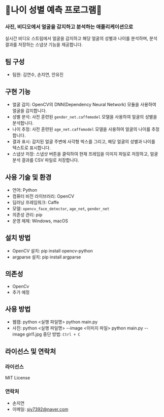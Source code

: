 # 👧나이 성별 예측 프로그램👨

<h3>사진, 비디오에서 얼굴을 감지하고 분석하는 애플리케이션으로</h3>
<p>실시간 비디오 스트림에서 얼굴을 감지하고 해당 얼굴의 성별과 나이를 분석하며, 분석 결과를 저장하는 스냅샷 기능을 제공합니다.</p>

## 팀 구성
- 팀원: 김연수, 손지연, 안유진

## 구현 기능
- 얼굴 감지: OpenCV의 DNN(Dependency Neural Network) 모듈을 사용하여 얼굴을 감지합니다.
- 성별 분석: 사전 훈련된 `gender_net.caffemodel` 모델을 사용하여 얼굴의 성별을 분석합니다.
- 나이 추정: 사전 훈련된 `age_net.caffemodel` 모델을 사용하여 얼굴의 나이를 추정합니다.
- 결과 표시: 감지된 얼굴 주변에 사각형 박스를 그리고, 해당 얼굴의 성별과 나이를 텍스트로 표시합니다.
- 스냅샷 저장: 스냅샷 버튼을 클릭하여 현재 프레임을 이미지 파일로 저장하고, 얼굴 분석 결과를 CSV 파일로 저장합니다.

## 사용 기술 및 환경
- 언어: Python
- 컴퓨터 비전 라이브러리: OpenCV
- 딥러닝 프레임워크: Caffe
- 모델: `opencv_face_detector`, `age_net`, `gender_net`
- 의존성 관리: pip
- 운영 체제: Windows, macOS

## 설치 방법
- OpenCV 설치: pip install opencv-python
- argparse 설치: pip install argparse


## 의존성
- OpenCv
- 추가 예정

## 사용 방법
- 웹캠:
python <실행 파일명>
python main.py
- 사진:
python <실행 파일명> --image <이미지 파일>
python main.py --image girl1.jpg
중단 방법: `Ctrl + C`

## 라이선스 및 연락처
### 라이선스
MIT License

### 연락처
- 손지연
- 이메일: sjy7392@naver.com

